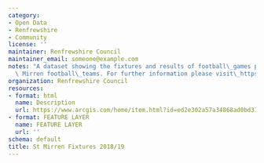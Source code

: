 ```yaml
---
category:
- Open Data
- Renfrewshire
- Community
license: ''
maintainer: Renfrewshire Council
maintainer_email: someone@example.com
notes: "A dataset showing the fixtures and results of football\_games played by St\
  \ Mirren football\_teams. For further information please visit\_https://www.stmirren.com/news/matchday/first-team-fixtures"
organization: Renfrewshire Council
resources:
- format: html
  name: Description
  url: https://www.arcgis.com/home/item.html?id=ed2e302a57a34868ad0bd311fd888d0f
- format: FEATURE LAYER
  name: FEATURE LAYER
  url: ''
schema: default
title: St Mirren Fixtures 2018/19
---
```

